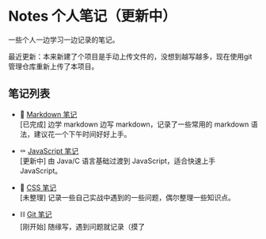 # Notes 个人笔记（更新中）

一些个人一边学习一边记录的笔记。

最近更新：本来新建了个项目是手动上传文件的，没想到越写越多，现在使用git管理仓库重新上传了本项目。

## 笔记列表

- 📃 [Markdown 笔记](/markdown/README.md)  
  [已完成] 边学 markdown 边写 markdown，记录了一些常用的 markdown 语法，建议花一个下午时间好好上手。
  
- ⚰ [JavaScript 笔记](/javascript/README.md)  
  [更新中] 由 Java/C 语言基础过渡到 JavaScript，适合快速上手 JavaScript。

- 🔮 [CSS 笔记](css/README.md)  
  [未整理] 记录一些自己实战中遇到的一些问题，偶尔整理一些知识点。

- ⛓ [Git 笔记](git.README.md)  
  [刚开始] 随缘写，遇到问题就记录（摸了

<br>